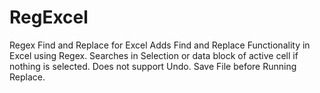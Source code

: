 # RegExcel
Regex Find and Replace for Excel
Adds Find and Replace Functionality in Excel using Regex.
Searches in Selection or data block of active cell if nothing is selected.
Does not support Undo. Save File before Running Replace.
